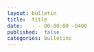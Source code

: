 ```yaml
---
layout:	bulletin
title:	title
date:	- - 00:00:00 -0400
published:  false
categories: bulletins
---
```


